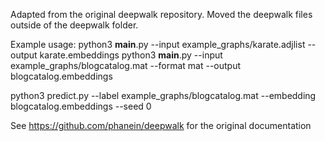 Adapted from the original deepwalk repository. Moved the deepwalk files outside of the deepwalk folder.


Example usage: python3 __main__.py --input example_graphs/karate.adjlist --output karate.embeddings
python3 __main__.py --input example_graphs/blogcatalog.mat --format mat --output blogcatalog.embeddings

python3 predict.py --label example_graphs/blogcatalog.mat --embedding blogcatalog.embeddings --seed 0

See https://github.com/phanein/deepwalk for the original documentation